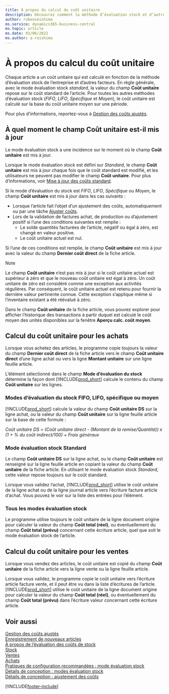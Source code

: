 ```yaml
---
title: À propos du calcul du coût unitaire
description: Découvrez comment la méthode d’évaluation stock et d’autres facteurs influencent le champ Coût unitaire de la fiche Article.
author: rubenseishima
ms.service: dynamics365-business-central
ms.topic: article
ms.date: 03/06/2022
ms.author: a-reishima
---
```

# À propos du calcul du coût unitaire

Chaque article a un coût unitaire qui est calculé en fonction de la méthode d’évaluation stock de l’entreprise et d’autres facteurs. En règle générale, avec le mode évaluation stock *standard*, la valeur du champ **Coût unitaire** repose sur le coût standard de l’article. Pour toutes les autres méthodes d’évaluation stock (*FIFO*, *LIFO*, *Spécifique* et *Moyen*), le coût unitaire est calculé sur la base du coût unitaire moyen sur une période.  

Pour plus d’informations, reportez-vous à [Gestion des coûts ajustés](finance-manage-inventory-costs.md).  

## À quel moment le champ Coût unitaire est-il mis à jour

Le mode évaluation stock a une incidence sur le moment où le champ **Coût unitaire** est mis à jour.

Lorsque le mode évaluation stock est défini sur *Standard*, le champ **Coût unitaire** est mis à jour chaque fois que le coût standard est modifié, et les utilisateurs ne peuvent pas modifier le champ **Coût unitaire**. Pour plus d’informations, voir [Mise à jour des coûts standard](finance-how-to-update-standard-costs.md).

Si le mode d’évaluation du stock est *FIFO*, *LIFO*, *Spécifique* ou *Moyen*, le champ **Coût unitaire** est mis à jour dans les cas suivants :

* Lorsque l’article fait l’objet d’un ajustement des coûts, automatiquement ou par une tâche [Ajuster coûts](inventory-how-adjust-item-costs.md#to-adjust-item-costs-manually).
* Lors de la validation de factures achat, de production ou d’ajustement positif si l’une des conditions suivantes est remplie :
  * Le solde quantités facturées de l’article, négatif ou égal à zéro, est changé en valeur positive.
  * Le coût unitaire actuel est nul.

Si l’une de ces conditions est remplie, le champ **Coût unitaire** est mis à jour avec la valeur du champ **Dernier coût direct** de la fiche article.

> [!NOTE]
> Le champ **Coût unitaire** n’est pas mis à jour si le coût unitaire actuel est supérieur à zéro et que le nouveau coût unitaire est égal à zéro. Un coût unitaire de zéro est considéré comme une exception aux activités régulières. Par conséquent, le coût unitaire actuel est retenu pour fournir la dernière valeur pertinente connue. Cette exception s’applique même si l’inventaire existant a été réévalué à zéro.

Dans le champ **Coût unitaire** de la fiche article, vous pouvez explorer pour afficher l’historique des transactions à partir duquel est calculé le coût moyen des unités disponibles sur la fenêtre **Aperçu calc. coût moyen**.

## Calcul du coût unitaire pour les achats

Lorsque vous achetez des articles, le programme copie toujours la valeur du champ **Dernier coût direct** de la fiche article vers le champ **Coût unitaire direct** d’une ligne achat ou vers la ligne **Montant unitaire** sur une ligne feuille article.

L’élément sélectionné dans le champ **Mode d’évaluation du stock** détermine la façon dont [!INCLUDE[prod_short](includes/prod_short.md)] calcule le contenu du champ **Coût unitaire** sur les lignes.

### Modes d’évaluation du stock FIFO, LIFO, spécifique ou moyen

[!INCLUDE[prod_short](includes/prod_short.md)] calcule la valeur du champ **Coût unitaire DS** sur la ligne achat, ou la valeur du champ **Coût unitaire** sur la ligne feuille article sur la base de cette formule :

*Coût unitaire DS = (Coût unitaire direct - (Montant de la remise/Quantité)) x (1 + % du coût indirect/100) + Frais généraux*

### Mode évaluation stock Standard

Le champ **Coût unitaire DS** sur la ligne achat, ou le champ **Coût unitaire** est renseigné sur la ligne feuille article en copiant la valeur du champ **Coût unitaire** de la fiche article. En utilisant le mode évaluation stock *Standard*, cette valeur repose toujours sur le coût standard.

Lorsque vous validez l’achat, [!INCLUDE[prod_short](includes/prod_short.md)] utilise le coût unitaire de la ligne achat ou de la ligne journal article vers l’écriture facture article d’achat. Vous pouvez le voir sur la liste des entrées pour l’élément.

### Tous les modes évaluation stock

Le programme utilise toujours le coût unitaire de la ligne document origine pour calculer la valeur du champ **Coût total (réel)**, ou éventuellement du champ **Coût total (prévu)** concernant cette écriture article, quel que soit le mode évaluation stock de l’article.

## Calcul du coût unitaire pour les ventes

Lorsque vous vendez des articles, le coût unitaire est copié du champ **Coût unitaire** de la fiche article vers la ligne vente ou la ligne feuille article.

Lorsque vous validez, le programme copie le coût unitaire vers l’écriture article facture vente, et il peut être vu dans la liste d’écritures de l’article. [!INCLUDE[prod_short](includes/prod_short.md)] utilise le coût unitaire de la ligne document origine pour calculer la valeur du champ **Coût total (réel)**, ou éventuellement du champ **Coût total (prévu)** dans l’écriture valeur concernant cette écriture article.

## Voir aussi

[Gestion des coûts ajustés](finance-manage-inventory-costs.md)  
[Enregistrement de nouveaux articles](inventory-how-register-new-items.md)  
[À propos de l’évaluation des coûts de stock](finance-learn-about-costing.md)  
[Stock](inventory-manage-inventory.md)  
[Ventes](sales-manage-sales.md)  
[Achats](purchasing-manage-purchasing.md)  
[Pratiques de configuration recommandées : mode évaluation stock](setup-best-practices-costing-method.md)  
[Détails de conception : modes évaluation stock](design-details-costing-methods.md)  
[Détails de conception : ajustement des coûts](design-details-cost-adjustment.md)  

[!INCLUDE[footer-include](includes/footer-banner.md)]
